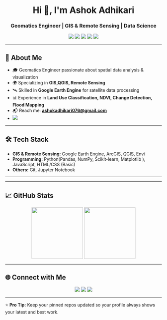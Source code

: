 <!-- PROFILE HEADER -->
<h1 align="center">Hi 👋, I'm Ashok Adhikari</h1>
<h3 align="center">Geomatics Engineer | GIS & Remote Sensing | Data Science</h3>

<!-- BADGES -->
<p align="center">
  <img src="https://img.shields.io/badge/GIS-4285F4?style=for-the-badge&logo=googleearth&logoColor=white" />
  <img src="https://img.shields.io/badge/Google%20Earth%20Engine-34A853?style=for-the-badge&logo=googleearth&logoColor=white" />
  <img src="https://img.shields.io/badge/QGIS-589632?style=for-the-badge&logo=qgis&logoColor=white" />
 <img src="https://img.shields.io/badge/Remote%20Sensing-FF9800?style=for-the-badge&logo=satellite&logoColor=white" />
 <img src="https://img.shields.io/badge/Python-3776AB?style=for-the-badge&logo=python&logoColor=white" />

</p>

---

## 🚀 About Me  
- 🎓 Geomatics Engineer passionate about spatial data analysis & visualization  
- 🌍 Specializing in **GIS,QGIS, Remote Sensing**  
- 🛰 Skilled in **Google Earth Engine** for satellite data processing  
- 📊 Experience in **Land Use Classification, NDVI, Change Detection, Flood Mapping**  
- 📬 Reach me: **ashokadhikari076@gmail.com**
- <a href="https://ashokadhikari.netlify.app/" target="_blank">
  <img src="https://img.shields.io/badge/Portfolio-FF7139?style=for-the-badge&logo=firefox&logoColor=white" />
</a> 

---

## 🛠 Tech Stack  
- **GIS & Remote Sensing:** Google Earth Engine, ArcGIS, QGIS, Envi
- **Programming:** Python(Pandas, NumPy, Scikit-learn, Matplotlib ), JavaScript, HTML/CSS (Basic) 
- **Others:** Git, Jupyter Notebook  

---

---

## 📈 GitHub Stats  
<p align="center">
  <img src="https://github-readme-stats.vercel.app/api?username=AshokAdhikari21&show_icons=true&theme=tokyonight" height="165" />
  <img src="https://github-readme-streak-stats.herokuapp.com/?user=AshokAdhikari21&theme=tokyonight" height="165" />
</p>

---

## 🌐 Connect with Me  
<p align="center">
  <a href="https://linkedin.com/in/yourlinkedin"><img src="https://img.shields.io/badge/LinkedIn-0A66C2?style=for-the-badge&logo=linkedin&logoColor=white" /></a>
  <a href="https://ashokadhikari.netlify.app/"><img src="https://img.shields.io/badge/Portfolio-FF7139?style=for-the-badge&logo=firefox&logoColor=white" /></a>
  <a href="mailto:ashokadhikari076@example.com"><img src="https://img.shields.io/badge/Email-D14836?style=for-the-badge&logo=gmail&logoColor=white" /></a>
</p>

---

⭐️ **Pro Tip:** Keep your pinned repos updated so your profile always shows your latest and best work.
